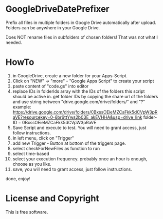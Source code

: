 # GoogleDriveDatePrefixer
Prefix all files in multiple folders in Google Drive automatically after upload. Folders can be anywhere in your Google Drive.

Does NOT rename files in subfolders of chosen folders! That was not what I needed.


# HowTo
 1. in GoogleDrive, create a new folder for your Apps-Script.
 2. Click on "NEW" -> "more" - "Google Apps Script" to create your script
 3. paste content of "code.gs" into editor
 4. replace IDs in folderIds array with the IDs of the folders this script should be active in. 
    get folder IDs by copying the share url of the folders and use string between "drive.google.com/drive/folders/" and "?"
    example:
    https://drive.google.com/drive/folders/0BxssOEieMZCaFkk5dCVpW3pRaVE?resourcekey=0-6br6ttYws2b03E_akEVHHA&usp=drive_link
    folder-ID = 0BxssOEieMZCaFkk5dCVpW3pRaVE
5. Save Script and execute to test. You will need to grant access, just follow instructions. 
6. in left menu, click on "Trigger"
7. add new Trigger - Button at bottom of the triggers page.
8. select checkForNewFiles as function to run
9. select time-based
10. select your execution frequency. probably once an hour is enough, choose as you like.
11. save, you will need to grant access, just follow instructions.

done, enjoy!

# License and Copyright
This is free software.

